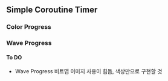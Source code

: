 ## Simple Coroutine Timer

### Color Progress

### Wave Progress

#### To DO
- Wave Progress 비트맵 이미지 사용이 힘듬, 색상만으로 구현할 것

